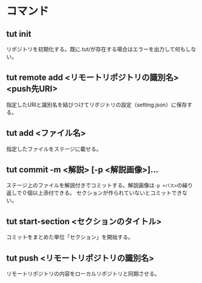 # コマンド
## tut init
リポジトリを初期化する。既に.tut/が存在する場合はエラーを出力して何もしない。
## tut remote add <リモートリポジトリの識別名> <push先URI>
指定したURIと識別名を結びつけてリポジトリの設定（setting.json）に保存する。
## tut add <ファイル名>
指定したファイルをステージに載せる。
## tut commit -m <解説> [-p <解説画像>]...
ステージ上のファイルを解説付きでコミットする。解説画像は```-p <パス>```の繰り返しで０個以上添付できる。
セクションが作られていないとコミットできない。
## tut start-section <セクションのタイトル>
コミットをまとめた単位「セクション」を開始する。
## tut push <リモートリポジトリの識別名>
リモートリポジトリの内容をローカルリポジトリと同期させる。